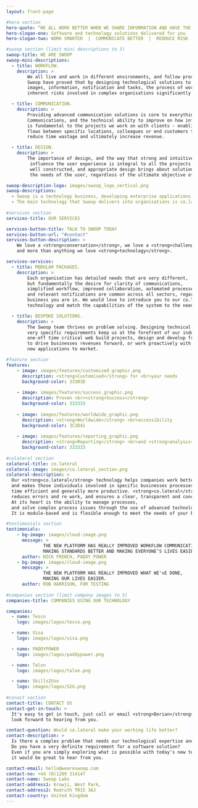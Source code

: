 ```yaml
---
layout: front-page

#hero section
hero-quote: “WE ALL WORK BETTER WHEN WE SHARE INFORMATION AND HAVE THE TOOLS TO COLLABORATE... <strong>co.lateral</strong> MAKES THAT HAPPEN”
hero-slogan-one: Software and technology solutions delivered for you
hero-slogan-two: WORK SMARTER  |  COMMUNICATE BETTER  |  REDDUCE RISK  |  MAXIMISE NEW OPPORTUNITIES

#swoop section (limit mini descriptions to 3)
swoop-title: WE ARE SWOOP
swoop-mini-descriptions:
  - title: WORKFLOW.
    description: >
        We all live and work in different environments, and follow processes to achieve our goals. 
        Swoop have proved that by designing technological solutions to automate the flows of data, 
        images, information, notification and tasks, the process of working can be simplified and 
        inherent risks involved in complex organisations significantly reduced.

  - title: COMMUNICATION.
    description: >
        Providing advanced communication solutions is core to everything we deliver. 
        Communications, and the technical ability to improve on how information is passed around, 
        is fundamental to the projects we work on with clients - enabling better communication 
        flows between specific locations, colleagues or end customers to improve efficiency, 
        reduce time wastage and ultimately increase revenue.

  - title: DESIGN.
    description: >
        The importance of design, and the way that strong and intuitive design can positively
         influence the user experience is integral to all the projects we undertake. Simple, 
         well constructed, and appropriate design brings about solutions that entirely meet 
         the needs of the user, regardless of the ultimate objective of the technology.

swoop-description-logo: images/swoop_logo_vertical.png
swoop-descriptions:
  - Swoop is a technology business, developing enterprise applications and leading-edge software to solve a wide variety of business issues. We work with clients across Europe, and are focussed on developing solutions that automate business processes which ease the organisational and personal burden of manually handing large amounts of data.
  - The main technology that Swoop delivers into organisations is co.lateral, which helps companies work better, be more effective and increase efficiency. At its heart, co.lateral is about process, and solving real and costly business process issues through the use of advanced technology. It is module-based, and is tailored for each specific client objective. As your business evolves, co.lateral is intended to be modified and developed over time, with additional features designed and deployed.
  
#services section
services-title: OUR SERVICES

services-button-title: TALK TO SWOOP TODAY
services-button-url: "#contact"
services-button-description: >
    We love a <strong>conversation</strong>, we love a <strong>challenge</strong>, 
    and more than anything we love <strong>technology</strong>.

services-services:
  - title: MODULAR PACKAGES.
    description: >
        Each organisation has detailed needs that are very different, 
        but fundamentally the desire for clarity of communications, 
        simplified workflow, improved collaboration, automated processes 
        and relevant notifications are common across all sectors, regardless of the 
        business you are in. We would love to introduce you to our co.lateral 
        technology and match the capabilities of the system to the needs of your organisation.

  - title: BESPOKE SOLUTIONS.
    description: >
        The Swoop team thrives on problem solving. Designing technical solutions that meet 
        very specific requirements keep us at the forefront of our industry. We work on complex, 
        one-off time critical web build projects, design and develop front or back end technology 
        to drive businesses revenues forward, or work proactively with our own ideas to bring 
        new applications to market.

#feature section
features:
    - image: images/features/customised_graphic.png
      description: <strong>Customised</strong> for <br>your needs
      background-color: 33383D
    
    - image: images/features/success_graphic.png
      description: Proven <br><strong>Success</strong>
      background-color: 333333
    
    - image: images/features/worldwide_graphic.png
      description: <strong>Worldwide</strong> <br>accessibility
      background-color: 3C3D41
    
    - image: images/features/reporting_graphic.png
      description: <strong>Reporting</strong> <br>and <strong>analysis</strong>
      background-color: 333333
      
#colateral section
colateral-title: co.lateral
colateral-image: images/co.lateral_section.png
colateral-description: >
  Our <strong>co.lateral</strong> technology helps companies work better,
  and makes those individuals involved in specific businesses processes more effective,
  time efficient and generally more productive. <strong>co.lateral</strong>
  reduces errors and re work, and ensures a clear, transparent and concise work flow.
  At its heart is the ability to manage processes,
  and solve complex process issues through the use of advanced technology.
  It is module-based and is flexible enough to meet the needs of your business today whilst developing with you into the future.

#testimonials section
testimonials:
    - bg-image: images/cloud-image.png
      message: >
              THE NEW PLATFORM HAS REALLY IMPROVED WORKFLOW COMMUNICATION BETWEEN HEAD OFFICE AND OUR SHOPS,
              MAKING STANDARDS BETTER AND MAKING EVERYONE’S LIVES EASIER.
      author: NICK FRENCH, PADDY POWER
    - bg-image: images/cloud-image.png
      message: >
              THE NEW PLATFORM HAS REALLY IMPROVED WHAT WE'vE DONE,
              MAKING OUR LIVES EASIER.
      author: ROB HARRISON, FOR TESTING
      
#companies section (limit company images to 5)
companies-title: COMPANIES USING OUR TECHNOLOGY

companies:
  - name: Tesco
    logo: images/logos/tesco.png

  - name: Visa
    logo: images/logos/visa.png

  - name: PADDYPOWER
    logo: images/logos/paddypower.png

  - name: Talon
    logo: images/logos/talon.png

  - name: Skills2Use
    logo: images/logos/S2U.png
    
#conact section
contact-title: CONTACT US
contact-get-in-touch: >
  It's easy to get in touch, just call or email <strong>Dorian</strong> or <strong>Amanda</strong> and we
  look forward to hearing from you.

contact-question: Would co.lateral make your working life better?
contact-description: >
  Is there a complex problem that needs our technological expertise and design?
  Do you have a very definite requirement for a software solution?
  Even if you are simply exploring what is possible with today's new technologies,
  it would be great to hear from you.

contact-email: hello@weareswoop.com
contact-no: +44 (0)1209 314147
contact-name: Swoop Labs
contact-address1: Krowji, West Park,
contact-address2: Redruth TR15 3AJ
contact-country: United Kingdom
---
```

